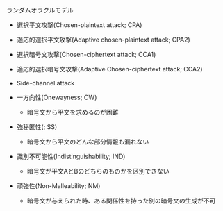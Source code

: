 ランダムオラクルモデル

- 選択平文攻撃(Chosen-plaintext attack; CPA)
- 適応的選択平文攻撃(Adaptive chosen-plaintext attack; CPA2)
- 選択暗号文攻撃(Chosen-ciphertext attack; CCA1)
- 適応的選択暗号文攻撃(Adaptive Chosen-ciphertext attack; CCA2)
- Side-channel attack


- 一方向性(Onewayness; OW)
	- 暗号文から平文を求めるのが困難
- 強秘匿性(; SS)
	- 暗号文から平文のどんな部分情報も漏れない
- 識別不可能性(Indistinguishability; IND)
	- 暗号文が平文AとBのどちらのものかを区別できない
- 頑強性(Non-Malleability; NM)
	- 暗号文が与えられた時、ある関係性を持った別の暗号文の生成が不可
